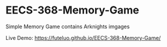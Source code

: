 # EECS-368-Memory-Game
 Simple Memory Game contains Arknights imgages

Live Demo: https://futeluo.github.io/EECS-368-Memory-Game/
